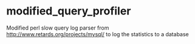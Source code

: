 modified_query_profiler
=======================

Modified perl slow query log parser from http://www.retards.org/projects/mysql/ to log the statistics to a database